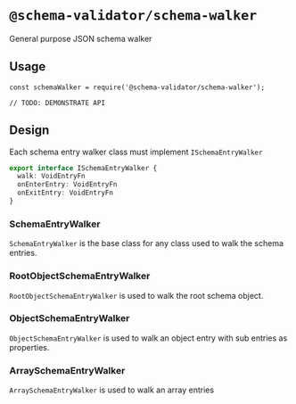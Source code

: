 # `@schema-validator/schema-walker`

General purpose JSON schema walker

## Usage

```
const schemaWalker = require('@schema-validator/schema-walker');

// TODO: DEMONSTRATE API
```

## Design

Each schema entry walker class must implement `ISchemaEntryWalker`

```ts
export interface ISchemaEntryWalker {
  walk: VoidEntryFn
  onEnterEntry: VoidEntryFn
  onExitEntry: VoidEntryFn
}
```

### SchemaEntryWalker

`SchemaEntryWalker` is the base class for any class used to walk the schema entries.

### RootObjectSchemaEntryWalker

`RootObjectSchemaEntryWalker` is used to walk the root schema object.

### ObjectSchemaEntryWalker

`ObjectSchemaEntryWalker` is used to walk an object entry with sub entries as properties.

### ArraySchemaEntryWalker

`ArraySchemaEntryWalker` is used to walk an array entries
